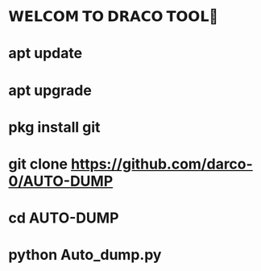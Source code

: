 # 𝗪𝗘𝗟𝗖𝗢𝗠 𝗧𝗢 𝗗𝗥𝗔𝗖𝗢 𝗧𝗢𝗢𝗟🥰
  
# apt update
# apt upgrade 
# pkg install git
# git clone https://github.com/darco-0/AUTO-DUMP
# cd AUTO-DUMP
# python Auto_dump.py

